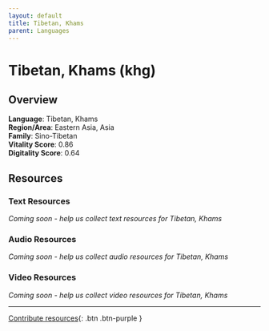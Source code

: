 ```yaml
---
layout: default
title: Tibetan, Khams
parent: Languages
---
```


# Tibetan, Khams (khg)

## Overview

**Language**: Tibetan, Khams  
**Region/Area**: Eastern Asia, Asia  
**Family**: Sino-Tibetan  
**Vitality Score**: 0.86  
**Digitality Score**: 0.64  

## Resources

### Text Resources
*Coming soon - help us collect text resources for Tibetan, Khams*

### Audio Resources
*Coming soon - help us collect audio resources for Tibetan, Khams*

### Video Resources
*Coming soon - help us collect video resources for Tibetan, Khams*

---

[Contribute resources](https://fairtrain.github.io/){: .btn .btn-purple }
